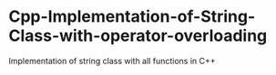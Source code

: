 # Cpp-Implementation-of-String-Class-with-operator-overloading
Implementation of string class with all functions in C++
